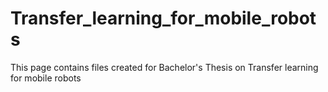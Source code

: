 # Transfer_learning_for_mobile_robots

This page contains files created for Bachelor's Thesis on Transfer learning for mobile robots
